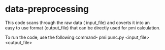 # data-preprocessing
This code scans through the raw data ( input_file) and coverts it into an easy to use format (output_file) that can be directly used for pmi calculation.

To run the code, use the following command-  pmi punc.py <input_file> <output_file>

